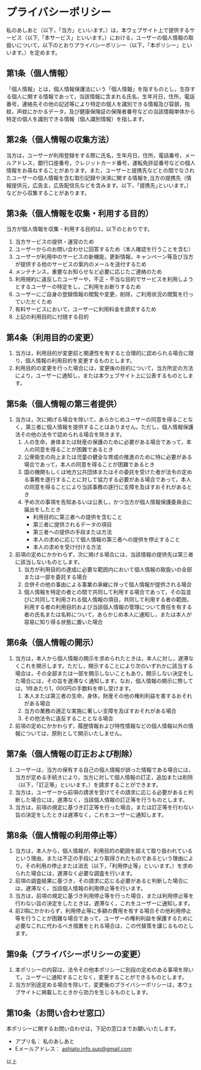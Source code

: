 # プライバシーポリシー
私のあしあと（以下，「当方」といいます。）は，本ウェブサイト上で提供するサービス（以下,「本サービス」といいます。）における，ユーザーの個人情報の取扱いについて，以下のとおりプライバシーポリシー（以下，「本ポリシー」といいます。）を定めます。

## 第1条（個人情報）
「個人情報」とは，個人情報保護法にいう「個人情報」を指すものとし，生存する個人に関する情報であって，当該情報に含まれる氏名，生年月日，住所，電話番号，連絡先その他の記述等により特定の個人を識別できる情報及び容貌，指紋，声紋にかかるデータ，及び健康保険証の保険者番号などの当該情報単体から特定の個人を識別できる情報（個人識別情報）を指します。

## 第2条（個人情報の収集方法）
当方は，ユーザーが利用登録をする際に氏名，生年月日，住所，電話番号，メールアドレス，銀行口座番号，クレジットカード番号，運転免許証番号などの個人情報をお尋ねすることがあります。また，ユーザーと提携先などとの間でなされたユーザーの個人情報を含む取引記録や決済に関する情報を,当方の提携先（情報提供元，広告主，広告配信先などを含みます。以下，｢提携先｣といいます。）などから収集することがあります。

## 第3条（個人情報を収集・利用する目的）
当方が個人情報を収集・利用する目的は，以下のとおりです。
1. 当方サービスの提供・運営のため
1. ユーザーからのお問い合わせに回答するため（本人確認を行うことを含む）  
1. ユーザーが利用中のサービスの新機能，更新情報，キャンペーン等及び当方が提供する他のサービスの案内のメールを送付するため  
1. メンテナンス，重要なお知らせなど必要に応じたご連絡のため  
1. 利用規約に違反したユーザーや，不正・不当な目的でサービスを利用しようとするユーザーの特定をし，ご利用をお断りするため  
1. ユーザーにご自身の登録情報の閲覧や変更，削除，ご利用状況の閲覧を行っていただくため  
1. 有料サービスにおいて，ユーザーに利用料金を請求するため  
1. 上記の利用目的に付随する目的  

## 第4条（利用目的の変更）
1. 当方は，利用目的が変更前と関連性を有すると合理的に認められる場合に限り，個人情報の利用目的を変更するものとします。  
1. 利用目的の変更を行った場合には，変更後の目的について，当方所定の方法により，ユーザーに通知し，または本ウェブサイト上に公表するものとします。  

## 第5条（個人情報の第三者提供）
1. 当方は，次に掲げる場合を除いて，あらかじめユーザーの同意を得ることなく，第三者に個人情報を提供することはありません。ただし，個人情報保護法その他の法令で認められる場合を除きます。
    1. 人の生命，身体または財産の保護のために必要がある場合であって，本人の同意を得ることが困難であるとき  
    1. 公衆衛生の向上または児童の健全な育成の推進のために特に必要がある場合であって，本人の同意を得ることが困難であるとき  
    1. 国の機関もしくは地方公共団体またはその委託を受けた者が法令の定める事務を遂行することに対して協力する必要がある場合であって，本人の同意を得ることにより当該事務の遂行に支障を及ぼすおそれがあるとき  
    1. 予め次の事項を告知あるいは公表し，かつ当方が個人情報保護委員会に届出をしたとき  
        - 利用目的に第三者への提供を含むこと  
        - 第三者に提供されるデータの項目  
        - 第三者への提供の手段または方法  
        - 本人の求めに応じて個人情報の第三者への提供を停止すること  
        - 本人の求めを受け付ける方法  
1. 前項の定めにかかわらず，次に掲げる場合には，当該情報の提供先は第三者に該当しないものとします。  
    1. 当方が利用目的の達成に必要な範囲内において個人情報の取扱いの全部または一部を委託する場合  
    1. 合併その他の事由による事業の承継に伴って個人情報が提供される場合  
    1. 個人情報を特定の者との間で共同して利用する場合であって，その旨並びに共同して利用される個人情報の項目，共同して利用する者の範囲，利用する者の利用目的および当該個人情報の管理について責任を有する者の氏名または名称について，あらかじめ本人に通知し，または本人が容易に知り得る状態に置いた場合

## 第6条（個人情報の開示）
1. 当方は，本人から個人情報の開示を求められたときは，本人に対し，遅滞なくこれを開示します。ただし，開示することにより次のいずれかに該当する場合は，その全部または一部を開示しないこともあり，開示しない決定をした場合には，その旨を遅滞なく通知します。なお，個人情報の開示に際しては，1件あたり1，000円の手数料を申し受けます。  
    1. 本人または第三者の生命，身体，財産その他の権利利益を害するおそれがある場合  
    1. 当方の業務の適正な実施に著しい支障を及ぼすおそれがある場合  
    1. その他法令に違反することとなる場合  
1. 前項の定めにかかわらず，履歴情報および特性情報などの個人情報以外の情報については，原則として開示いたしません。  

## 第7条（個人情報の訂正および削除）
1. ユーザーは，当方の保有する自己の個人情報が誤った情報である場合には，当方が定める手続きにより，当方に対して個人情報の訂正，追加または削除（以下，「訂正等」といいます。）を請求することができます。  
1. 当方は，ユーザーから前項の請求を受けてその請求に応じる必要があると判断した場合には，遅滞なく，当該個人情報の訂正等を行うものとします。  
1. 当方は，前項の規定に基づき訂正等を行った場合，または訂正等を行わない旨の決定をしたときは遅滞なく，これをユーザーに通知します。  

## 第8条（個人情報の利用停止等）
1. 当方は，本人から，個人情報が，利用目的の範囲を超えて取り扱われているという理由，または不正の手段により取得されたものであるという理由により，その利用の停止または消去（以下，「利用停止等」といいます。）を求められた場合には，遅滞なく必要な調査を行います。  
1. 前項の調査結果に基づき，その請求に応じる必要があると判断した場合には，遅滞なく，当該個人情報の利用停止等を行います。  
1. 当方は，前項の規定に基づき利用停止等を行った場合，または利用停止等を行わない旨の決定をしたときは，遅滞なく，これをユーザーに通知します。  
1. 前2項にかかわらず，利用停止等に多額の費用を有する場合その他利用停止等を行うことが困難な場合であって，ユーザーの権利利益を保護するために必要なこれに代わるべき措置をとれる場合は，この代替策を講じるものとします。  

## 第9条（プライバシーポリシーの変更）
1. 本ポリシーの内容は，法令その他本ポリシーに別段の定めのある事項を除いて，ユーザーに通知することなく，変更することができるものとします。  
1. 当方が別途定める場合を除いて，変更後のプライバシーポリシーは，本ウェブサイトに掲載したときから効力を生じるものとします。  

## 第10条（お問い合わせ窓口）
本ポリシーに関するお問い合わせは，下記の窓口までお願いいたします。
- アプリ名： 私のあしあと  
- Eメールアドレス： ashiato.info.sup@gmail.com

以上
